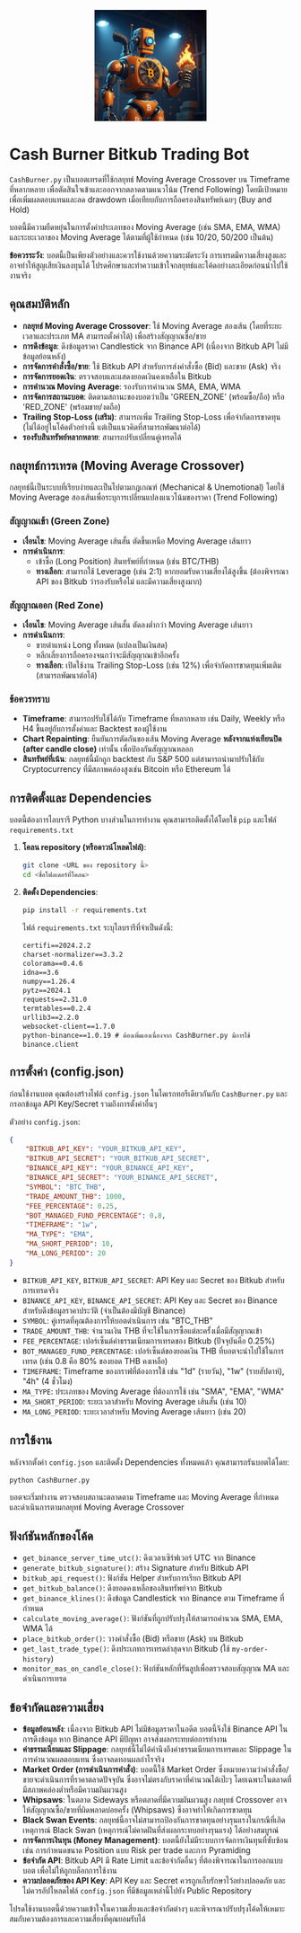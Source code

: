 <p align="center">
  <img src="cashburnner.png" alt="Cash Burner Logo" width="200"/>
</p>

# Cash Burner Bitkub Trading Bot

`CashBurner.py` เป็นบอตเทรดที่ใช้กลยุทธ์ Moving Average Crossover บน Timeframe ที่หลากหลาย เพื่อตัดสินใจเข้าและออกจากตลาดตามแนวโน้ม (Trend Following) โดยมีเป้าหมายเพื่อเพิ่มผลตอบแทนและลด drawdown เมื่อเทียบกับการถือครองสินทรัพย์เฉยๆ (Buy and Hold)

บอตนี้มีความยืดหยุ่นในการตั้งค่าประเภทของ Moving Average (เช่น SMA, EMA, WMA) และระยะเวลาของ Moving Average ได้ตามที่ผู้ใช้กำหนด (เช่น 10/20, 50/200 เป็นต้น)

**ข้อควรระวัง**: บอตนี้เป็นเพียงตัวอย่างและควรใช้งานด้วยความระมัดระวัง การเทรดมีความเสี่ยงสูงและอาจทำให้สูญเสียเงินลงทุนได้ โปรดศึกษาและทำความเข้าใจกลยุทธ์และโค้ดอย่างละเอียดก่อนนำไปใช้งานจริง

## คุณสมบัติหลัก

  * **กลยุทธ์ Moving Average Crossover**: ใช้ Moving Average สองเส้น (โดยที่ระยะเวลาและประเภท MA สามารถตั้งค่าได้) เพื่อสร้างสัญญาณซื้อ/ขาย
  * **การดึงข้อมูล**: ดึงข้อมูลราคา Candlestick จาก Binance API (เนื่องจาก Bitkub API ไม่มีข้อมูลย้อนหลัง)
  * **การจัดการคำสั่งซื้อ/ขาย**: ใช้ Bitkub API สำหรับการส่งคำสั่งซื้อ (Bid) และขาย (Ask) จริง
  * **การจัดการยอดเงิน**: ตรวจสอบและแสดงยอดเงินคงเหลือใน Bitkub
  * **การคำนวณ Moving Average**: รองรับการคำนวณ SMA, EMA, WMA
  * **การจัดการสถานะบอต**: ติดตามสถานะของบอตว่าเป็น 'GREEN\_ZONE' (พร้อมซื้อ/ถือ) หรือ 'RED\_ZONE' (พร้อมขาย/งดถือ)
  * **Trailing Stop-Loss (เสริม)**: สามารถเพิ่ม Trailing Stop-Loss เพื่อจำกัดการขาดทุน (ไม่ได้อยู่ในโค้ดตัวอย่างนี้ แต่เป็นแนวคิดที่สามารถพัฒนาต่อได้)
  * **รองรับสินทรัพย์หลากหลาย**: สามารถปรับเปลี่ยนคู่เทรดได้

## กลยุทธ์การเทรด (Moving Average Crossover)

กลยุทธ์นี้เป็นระบบที่เรียบง่ายและเป็นไปตามกฎเกณฑ์ (Mechanical & Unemotional) โดยใช้ Moving Average สองเส้นเพื่อระบุการเปลี่ยนแปลงแนวโน้มของราคา (Trend Following)

### สัญญาณเข้า (Green Zone)

  * **เงื่อนไข**: Moving Average เส้นสั้น ตัดขึ้นเหนือ Moving Average เส้นยาว
  * **การดำเนินการ**:
      * เข้าซื้อ (Long Position) สินทรัพย์ที่กำหนด (เช่น BTC/THB)
      * **ทางเลือก**: สามารถใช้ Leverage (เช่น 2:1) หากยอมรับความเสี่ยงได้สูงขึ้น (ต้องพิจารณา API ของ Bitkub ว่ารองรับหรือไม่ และมีความเสี่ยงสูงมาก)

### สัญญาณออก (Red Zone)

  * **เงื่อนไข**: Moving Average เส้นสั้น ตัดลงต่ำกว่า Moving Average เส้นยาว
  * **การดำเนินการ**:
      * ขายตำแหน่ง Long ทั้งหมด (แปลงเป็นเงินสด)
      * หลีกเลี่ยงการถือครองจนกว่าจะมีสัญญาณเข้าอีกครั้ง
      * **ทางเลือก**: เปิดใช้งาน Trailing Stop-Loss (เช่น 12%) เพื่อจำกัดการขาดทุนเพิ่มเติม (สามารถพัฒนาต่อได้)

### ข้อควรทราบ

  * **Timeframe**: สามารถปรับใช้ได้กับ Timeframe ที่หลากหลาย เช่น Daily, Weekly หรือ H4 ขึ้นอยู่กับการตั้งค่าและ Backtest ของผู้ใช้งาน
  * **Chart Repainting**: ยืนยันการตัดกันของเส้น Moving Average **หลังจากแท่งเทียนปิด (after candle close)** เท่านั้น เพื่อป้องกันสัญญาณหลอก
  * **สินทรัพย์ที่เน้น**: กลยุทธ์นี้มักถูก backtest กับ S\&P 500 แต่สามารถนำมาปรับใช้กับ Cryptocurrency ที่มีสภาพคล่องสูงเช่น Bitcoin หรือ Ethereum ได้

## การติดตั้งและ Dependencies

บอตนี้ต้องการไลบรารี Python บางส่วนในการทำงาน คุณสามารถติดตั้งได้โดยใช้ `pip` และไฟล์ `requirements.txt`

1.  **โคลน repository (หรือดาวน์โหลดไฟล์)**:

    ```bash
    git clone <URL ของ repository นี้>
    cd <ชื่อโฟลเดอร์ที่โคลน>
    ```

2.  **ติดตั้ง Dependencies**:

    ```bash
    pip install -r requirements.txt
    ```

    ไฟล์ `requirements.txt` ระบุไลบรารีที่จำเป็นดังนี้:

    ```
    certifi==2024.2.2
    charset-normalizer==3.3.2
    colorama==0.4.6
    idna==3.6
    numpy==1.26.4
    pytz==2024.1
    requests==2.31.0
    termtables==0.2.4
    urllib3==2.2.0
    websocket-client==1.7.0
    python-binance==1.0.19 # ต้องเพิ่มเองเนื่องจาก CashBurner.py มีการใช้ binance.client
    ```

## การตั้งค่า (config.json)

ก่อนใช้งานบอต คุณต้องสร้างไฟล์ `config.json` ในไดเรกทอรีเดียวกันกับ `CashBurner.py` และกรอกข้อมูล API Key/Secret รวมถึงการตั้งค่าอื่นๆ

ตัวอย่าง `config.json`:

```json
{
    "BITKUB_API_KEY": "YOUR_BITKUB_API_KEY",
    "BITKUB_API_SECRET": "YOUR_BITKUB_API_SECRET",
    "BINANCE_API_KEY": "YOUR_BINANCE_API_KEY",
    "BINANCE_API_SECRET": "YOUR_BINANCE_API_SECRET",
    "SYMBOL": "BTC_THB",
    "TRADE_AMOUNT_THB": 1000,
    "FEE_PERCENTAGE": 0.25,
    "BOT_MANAGED_FUND_PERCENTAGE": 0.8,
    "TIMEFRAME": "1w",
    "MA_TYPE": "EMA",
    "MA_SHORT_PERIOD": 10,
    "MA_LONG_PERIOD": 20
}
```

  * `BITKUB_API_KEY`, `BITKUB_API_SECRET`: API Key และ Secret ของ Bitkub สำหรับการเทรดจริง
  * `BINANCE_API_KEY`, `BINANCE_API_SECRET`: API Key และ Secret ของ Binance สำหรับดึงข้อมูลราคาประวัติ (จำเป็นต้องมีบัญชี Binance)
  * `SYMBOL`: คู่เทรดที่คุณต้องการให้บอตดำเนินการ เช่น "BTC\_THB"
  * `TRADE_AMOUNT_THB`: จำนวนเงิน THB ที่จะใช้ในการซื้อแต่ละครั้งเมื่อมีสัญญาณเข้า
  * `FEE_PERCENTAGE`: เปอร์เซ็นต์ค่าธรรมเนียมการเทรดของ Bitkub (ปัจจุบันคือ 0.25%)
  * `BOT_MANAGED_FUND_PERCENTAGE`: เปอร์เซ็นต์ของยอดเงิน THB ที่บอตจะนำไปใช้ในการเทรด (เช่น 0.8 คือ 80% ของยอด THB คงเหลือ)
  * `TIMEFRAME`: Timeframe ของกราฟที่ต้องการใช้ เช่น "1d" (รายวัน), "1w" (รายสัปดาห์), "4h" (4 ชั่วโมง)
  * `MA_TYPE`: ประเภทของ Moving Average ที่ต้องการใช้ เช่น "SMA", "EMA", "WMA"
  * `MA_SHORT_PERIOD`: ระยะเวลาสำหรับ Moving Average เส้นสั้น (เช่น 10)
  * `MA_LONG_PERIOD`: ระยะเวลาสำหรับ Moving Average เส้นยาว (เช่น 20)

## การใช้งาน

หลังจากตั้งค่า `config.json` และติดตั้ง Dependencies ทั้งหมดแล้ว คุณสามารถรันบอตได้โดย:

```bash
python CashBurner.py
```

บอตจะเริ่มทำงาน ตรวจสอบสถานะตลาดตาม Timeframe และ Moving Average ที่กำหนด และดำเนินการตามกลยุทธ์ Moving Average Crossover

## ฟังก์ชันหลักของโค้ด

  * `get_binance_server_time_utc()`: ดึงเวลาเซิร์ฟเวอร์ UTC จาก Binance
  * `generate_bitkub_signature()`: สร้าง Signature สำหรับ Bitkub API
  * `bitkub_api_request()`: ฟังก์ชัน Helper สำหรับการเรียก Bitkub API
  * `get_bitkub_balance()`: ดึงยอดคงเหลือของสินทรัพย์จาก Bitkub
  * `get_binance_klines()`: ดึงข้อมูล Candlestick จาก Binance ตาม Timeframe ที่กำหนด
  * `calculate_moving_average()`: ฟังก์ชันที่ถูกปรับปรุงให้สามารถคำนวณ SMA, EMA, WMA ได้
  * `place_bitkub_order()`: วางคำสั่งซื้อ (Bid) หรือขาย (Ask) บน Bitkub
  * `get_last_trade_type()`: ดึงประเภทการเทรดล่าสุดจาก Bitkub (ใช้ `my-order-history`)
  * `monitor_mas_on_candle_close()`: ฟังก์ชันหลักที่รันลูปเพื่อตรวจสอบสัญญาณ MA และดำเนินการเทรด

## ข้อจำกัดและความเสี่ยง

  * **ข้อมูลย้อนหลัง**: เนื่องจาก Bitkub API ไม่มีข้อมูลราคาในอดีต บอตนี้จึงใช้ Binance API ในการดึงข้อมูล หาก Binance API มีปัญหา อาจส่งผลกระทบต่อการทำงาน
  * **ค่าธรรมเนียมและ Slippage**: กลยุทธ์นี้ไม่ได้คำนึงถึงค่าธรรมเนียมการเทรดและ Slippage ในการคำนวณผลตอบแทน ซึ่งอาจลดทอนผลกำไรจริง
  * **Market Order (การดำเนินการคำสั่ง)**: บอตนี้ใช้ Market Order ซึ่งหมายความว่าคำสั่งซื้อ/ขายจะดำเนินการที่ราคาตลาดปัจจุบัน ซึ่งอาจไม่ตรงกับราคาที่คำนวณได้เป๊ะๆ โดยเฉพาะในตลาดที่มีสภาพคล่องต่ำหรือมีความผันผวนสูง
  * **Whipsaws**: ในตลาด Sideways หรือตลาดที่มีความผันผวนสูง กลยุทธ์ Crossover อาจให้สัญญาณซื้อ/ขายที่ผิดพลาดบ่อยครั้ง (Whipsaws) ซึ่งอาจทำให้เกิดการขาดทุน
  * **Black Swan Events**: กลยุทธ์นี้อาจไม่สามารถป้องกันการขาดทุนอย่างรุนแรงในกรณีที่เกิดเหตุการณ์ Black Swan (เหตุการณ์ไม่คาดฝันที่ส่งผลกระทบอย่างรุนแรง) ได้อย่างสมบูรณ์
  * **การจัดการเงินทุน (Money Management)**: บอตนี้ยังไม่มีระบบการจัดการเงินทุนที่ซับซ้อน เช่น การกำหนดขนาด Position แบบ Risk per trade และการ Pyramiding
  * **ข้อจำกัด API**: Bitkub API มี Rate Limit และข้อจำกัดอื่นๆ ที่ต้องพิจารณาในการออกแบบบอต เพื่อไม่ให้ถูกบล็อกการใช้งาน
  * **ความปลอดภัยของ API Key**: API Key และ Secret ควรถูกเก็บรักษาไว้อย่างปลอดภัย และไม่ควรอัปโหลดไฟล์ `config.json` ที่มีข้อมูลเหล่านี้ไปยัง Public Repository

โปรดใช้งานบอตนี้ด้วยความเข้าใจในความเสี่ยงและข้อจำกัดต่างๆ และพิจารณาปรับปรุงโค้ดให้เหมาะสมกับความต้องการและความเสี่ยงที่คุณยอมรับได้
